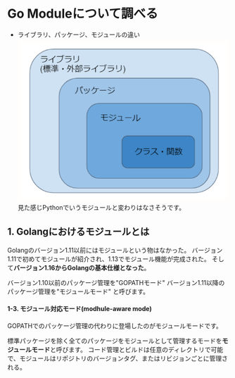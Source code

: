 # Go Moduleについて調べる
- ライブラリ、パッケージ、モジュールの違い
![](index.png)
見た感じPythonでいうモジュールと変わりはなさそうです。

## 1. Golangにおけるモジュールとは
Golangのバージョン1.11以前にはモジュールという物はなかった。
バージョン1.11で初めてモジュールが紹介され、1.13でモジュール機能が完成された。
そして**バージョン1.16からGolangの基本仕様となった**。

バージョン1.10以前のパッケージ管理を"GOPATHモード"
バージョン1.11以降のパッケージ管理を"モジュールモード"
と呼びます。
#### 1-3. モジュール対応モード(modhule-aware mode)
GOPATHでのパッケージ管理の代わりに登場したのがモジュールモードです。

標準パッケージを除く全てのパッケージをモジュールとして管理するモードを**モジュールモード**と呼びます。
コード管理とビルドは任意のディレクトリで可能で、モジュールはリポジトリのバージョンタグ、またはリビジョンごとに管理される。

## 
